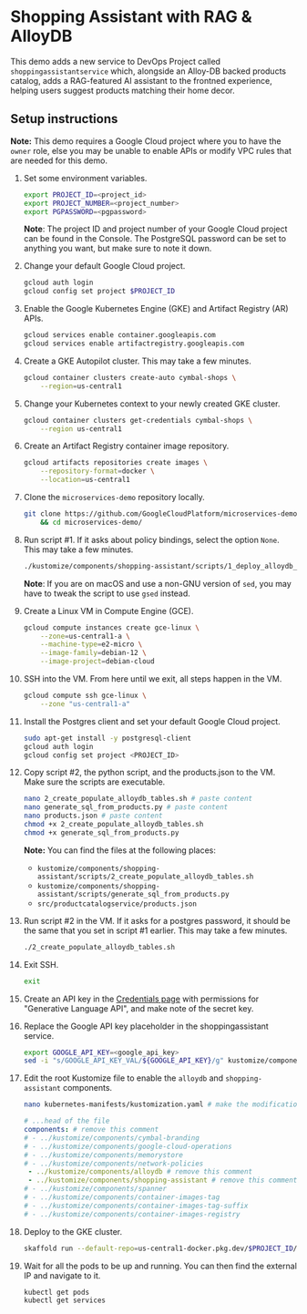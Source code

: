 # Shopping Assistant with RAG & AlloyDB

This demo adds a new service to DevOps Project called `shoppingassistantservice` which, alongside an Alloy-DB backed products catalog, adds a RAG-featured AI assistant to the frontned experience, helping users suggest products matching their home decor.

## Setup instructions

**Note:** This demo requires a Google Cloud project where you to have the `owner` role, else you may be unable to enable APIs or modify VPC rules that are needed for this demo.

1. Set some environment variables.
    ```sh
    export PROJECT_ID=<project_id>
    export PROJECT_NUMBER=<project_number>
    export PGPASSWORD=<pgpassword>
    ```

    **Note**: The project ID and project number of your Google Cloud project can be found in the Console. The PostgreSQL password can be set to anything you want, but make sure to note it down.

1. Change your default Google Cloud project.
    ```sh
    gcloud auth login
    gcloud config set project $PROJECT_ID
    ```

1. Enable the Google Kubernetes Engine (GKE) and Artifact Registry (AR) APIs.
    ```sh
    gcloud services enable container.googleapis.com
    gcloud services enable artifactregistry.googleapis.com
    ```

1. Create a GKE Autopilot cluster. This may take a few minutes.
    ```sh
    gcloud container clusters create-auto cymbal-shops \
        --region=us-central1
    ```

1. Change your Kubernetes context to your newly created GKE cluster.
    ```sh
    gcloud container clusters get-credentials cymbal-shops \
        --region us-central1
    ```

1. Create an Artifact Registry container image repository.
    ```sh
    gcloud artifacts repositories create images \
        --repository-format=docker \
        --location=us-central1
    ```

1. Clone the `microservices-demo` repository locally.
    ```sh
    git clone https://github.com/GoogleCloudPlatform/microservices-demo \
        && cd microservices-demo/
    ```

1. Run script #1. If it asks about policy bindings, select the option `None`. This may take a few minutes.
    ```sh
    ./kustomize/components/shopping-assistant/scripts/1_deploy_alloydb_infra.sh
    ```

    **Note**: If you are on macOS and use a non-GNU version of `sed`, you may have to tweak the script to use `gsed` instead.

1. Create a Linux VM in Compute Engine (GCE).
    ```sh
    gcloud compute instances create gce-linux \
        --zone=us-central1-a \
        --machine-type=e2-micro \
        --image-family=debian-12 \
        --image-project=debian-cloud 
    ```

1. SSH into the VM. From here until we exit, all steps happen in the VM.
    ```sh
    gcloud compute ssh gce-linux \
        --zone "us-central1-a"
    ```

1. Install the Postgres client and set your default Google Cloud project.
    ```sh
    sudo apt-get install -y postgresql-client
    gcloud auth login
    gcloud config set project <PROJECT_ID>
    ```

1. Copy script #2, the python script, and the products.json to the VM. Make sure the scripts are executable.
    ```sh
    nano 2_create_populate_alloydb_tables.sh # paste content
    nano generate_sql_from_products.py # paste content
    nano products.json # paste content
    chmod +x 2_create_populate_alloydb_tables.sh
    chmod +x generate_sql_from_products.py
    ```

    **Note:** You can find the files at the following places:
    - `kustomize/components/shopping-assistant/scripts/2_create_populate_alloydb_tables.sh`
    - `kustomize/components/shopping-assistant/scripts/generate_sql_from_products.py`
    - `src/productcatalogservice/products.json`

1. Run script #2 in the VM. If it asks for a postgres password, it should be the same that you set in script #1 earlier. This may take a few minutes.
    ```sh
    ./2_create_populate_alloydb_tables.sh
    ```

1. Exit SSH.
    ```sh
    exit
    ```

1. Create an API key in the [Credentials page](https://pantheon.corp.google.com/apis/credentials) with permissions for "Generative Language API", and make note of the secret key.

1. Replace the Google API key placeholder in the shoppingassistant service.
    ```sh
    export GOOGLE_API_KEY=<google_api_key>
    sed -i "s/GOOGLE_API_KEY_VAL/${GOOGLE_API_KEY}/g" kustomize/components/shopping-assistant/shoppingassistantservice.yaml
    ```

1. Edit the root Kustomize file to enable the `alloydb` and `shopping-assistant` components.
    ```sh
    nano kubernetes-manifests/kustomization.yaml # make the modifications below
    ```
    
    ```yaml
    # ...head of the file
    components: # remove this comment
    # - ../kustomize/components/cymbal-branding
    # - ../kustomize/components/google-cloud-operations
    # - ../kustomize/components/memorystore
    # - ../kustomize/components/network-policies
     - ../kustomize/components/alloydb # remove this comment
     - ../kustomize/components/shopping-assistant # remove this comment
    # - ../kustomize/components/spanner
    # - ../kustomize/components/container-images-tag
    # - ../kustomize/components/container-images-tag-suffix
    # - ../kustomize/components/container-images-registry
    ```

1. Deploy to the GKE cluster.
    ```sh
    skaffold run --default-repo=us-central1-docker.pkg.dev/$PROJECT_ID/images
    ```

1. Wait for all the pods to be up and running. You can then find the external IP and navigate to it.
    ```sh
    kubectl get pods
    kubectl get services
    ```
